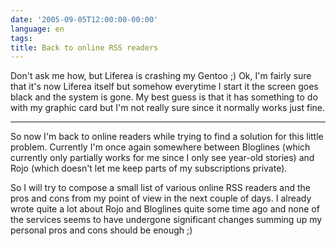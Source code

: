 ```yaml
---
date: '2005-09-05T12:00:00-00:00'
language: en
tags:
title: Back to online RSS readers
---
```



Don't ask me how, but Liferea is crashing my Gentoo ;) Ok, I'm fairly sure that it's now Liferea itself but somehow everytime I start it the screen goes black and the system is gone. My best guess is that it has something to do with my graphic card but I'm not really sure since it normally works just fine. 

-------------------------------



So now I'm back to online readers while trying to find a solution for this little problem. Currently I'm once again somewhere between Bloglines (which currently only partially works for me since I only see year-old stories) and Rojo (which doesn't let me keep parts of my subscriptions private). 



So I will try to compose a small list of various online RSS readers and the pros and cons from my point of view in the next couple of days. I already wrote quite a lot about Rojo and Bloglines quite some time ago and none of the services seems to have undergone significant changes summing up my personal pros and cons should be enough ;)